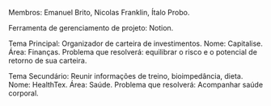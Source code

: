 Membros: Emanuel Brito, Nicolas Franklin, Ítalo Probo.

Ferramenta de gerenciamento de projeto: Notion.

Tema Principal: Organizador de carteira de investimentos.
Nome: Capitalise.
Área: Finanças.
Problema que resolverá: equilibrar o risco e o potencial de retorno de sua carteira.

Tema Secundário: Reunir informações de treino, bioimpedância, dieta.
Nome: HealthTex.
Área: Saúde.
Problema que resolverá: Acompanhar saúde corporal.
